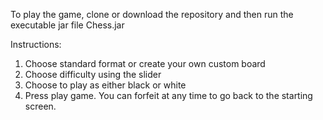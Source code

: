 To play the game, clone or download the repository and then run the executable jar file Chess.jar

Instructions:
1. Choose standard format or create your own custom board
2. Choose difficulty using the slider
3. Choose to play as either black or white
4. Press play game. You can forfeit at any time to go back to the starting screen.
